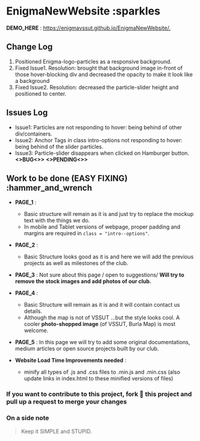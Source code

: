 # EnigmaNewWebsite   :sparkles

**DEMO_HERE** : <https://enigmavssut.github.io/EnigmaNewWebsite/.>

## Change Log

1. Positioned Enigma-logo-particles as a responsive background.
2. Fixed Issue1. Resolution: brought that background image in-front of those hover-blocking div and decreased the opacity to make it look like a background
3. Fixed Issue2. Resolution: decreased the particle-slider height and positioned to center.

## Issues Log

- Issue1: Particles are not responding to hover: being behind of other div/containers.
- Issue2: Anchor Tags in class intro-options not responding to hover: being behind of the slider particles.
- Issue3: Particle-slider disappears when clicked on Hamburger button.**<>BUG<>>** **<>PENDING<>>**

## Work to be done (EASY FIXING) :hammer_and_wrench

- **PAGE_1** :
  - Basic structure will remain as it is and just try to replace the mockup text with the things we do.
  - In mobile and Tablet versions of webpage, proper padding and margins are required in ``` class = "intro--options" ```.
  
- **PAGE_2** :
  - Basic Structure looks good as it is and here we will add the previous projects as well as milestones of the club.

- **PAGE_3** : Not sure about this page / open to suggestions/ **Will try to remove the stock images and add photos of our club.**

- **PAGE_4** :
  - Basic Structure will remain as it is and it will contain contact us details.
  - Although the map is not of VSSUT ...but the style looks cool. A cooler **photo-shopped image** (of VSSUT, Burla Map) is most welcome.  
- **PAGE_5** : In this page we will try to add some original documentations, medium articles or open source projects built by our club.

- **Website Load Time Improvements needed** :
  - minify all types of .js and .css files to .min.js and .min.css (also update links in index.html to these minified versions of files)

### If you want to contribute to this project, fork :fork_and_knife: this project and pull up a request to merge your changes

### On a side note

>Keep it SIMPLE and STUPID.
